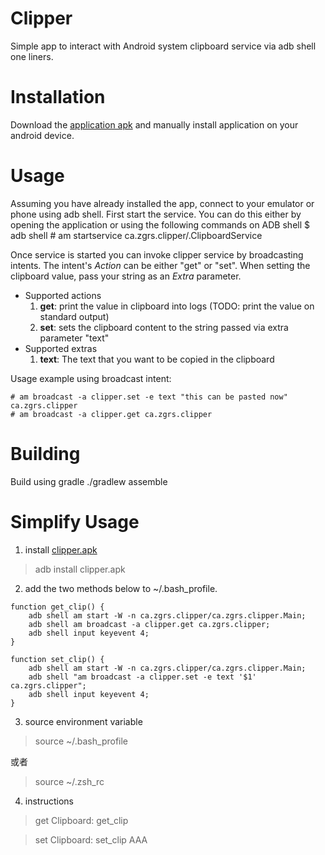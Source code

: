 # Clipper
Simple app to interact with Android system clipboard service via adb shell one liners.

# Installation
Download the [application apk](https://raw.githubusercontent.com/wangjing53406/clipper/1.0.0/clipper.apk) and manually install application on your android device.

# Usage
Assuming you have already installed the app, connect to your emulator or phone using adb shell.
First start the service. You can do this either by opening the application or using the following commands on ADB shell
	$ adb shell
	# am startservice ca.zgrs.clipper/.ClipboardService


Once service is started you can invoke clipper service by broadcasting intents.
The intent's *Action* can be either "get" or "set". When setting the clipboard value, pass your string as an *Extra* parameter.

* Supported actions
  1. **get**: print the value in clipboard into logs (TODO: print the value on standard output)
  2. **set**: sets the clipboard content to the string passed via extra parameter "text"
* Supported extras
  1. **text**: The text that you want to be copied in the clipboard

Usage example using broadcast intent:

	# am broadcast -a clipper.set -e text "this can be pasted now" ca.zgrs.clipper
	# am broadcast -a clipper.get ca.zgrs.clipper

# Building
Build using gradle
  ./gradlew assemble

# Simplify Usage

1. install [clipper.apk](https://raw.githubusercontent.com/wangjing53406/clipper/1.0.0/clipper.apk)

> adb install clipper.apk

2. add the two methods below to ~/.bash_profile.

```
function get_clip() {
	adb shell am start -W -n ca.zgrs.clipper/ca.zgrs.clipper.Main;
	adb shell am broadcast -a clipper.get ca.zgrs.clipper;
	adb shell input keyevent 4;
}

function set_clip() {
	adb shell am start -W -n ca.zgrs.clipper/ca.zgrs.clipper.Main;
	adb shell "am broadcast -a clipper.set -e text '$1' ca.zgrs.clipper";
	adb shell input keyevent 4;
}
```

3. source environment variable

> source ~/.bash_profile

或者

> source ~/.zsh_rc

4. instructions

> get Clipboard: get_clip

> set Clipboard: set_clip AAA
